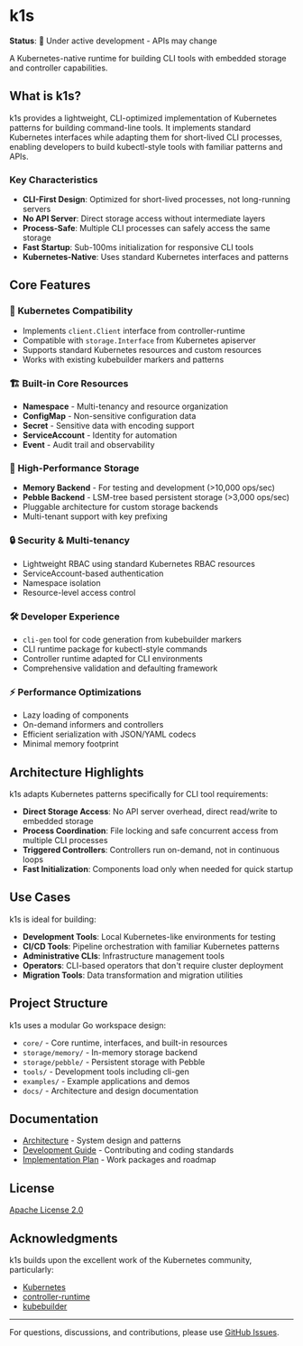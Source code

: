 # k1s

**Status**: 🚧 Under active development - APIs may change

A Kubernetes-native runtime for building CLI tools with embedded storage and controller capabilities.

## What is k1s?

k1s provides a lightweight, CLI-optimized implementation of Kubernetes patterns for building command-line tools. It implements standard Kubernetes interfaces while adapting them for short-lived CLI processes, enabling developers to build kubectl-style tools with familiar patterns and APIs.

### Key Characteristics

- **CLI-First Design**: Optimized for short-lived processes, not long-running servers
- **No API Server**: Direct storage access without intermediate layers  
- **Process-Safe**: Multiple CLI processes can safely access the same storage
- **Fast Startup**: Sub-100ms initialization for responsive CLI tools
- **Kubernetes-Native**: Uses standard Kubernetes interfaces and patterns

## Core Features

### 🎯 Kubernetes Compatibility
- Implements `client.Client` interface from controller-runtime
- Compatible with `storage.Interface` from Kubernetes apiserver
- Supports standard Kubernetes resources and custom resources
- Works with existing kubebuilder markers and patterns

### 🏗️ Built-in Core Resources
- **Namespace** - Multi-tenancy and resource organization
- **ConfigMap** - Non-sensitive configuration data
- **Secret** - Sensitive data with encoding support
- **ServiceAccount** - Identity for automation
- **Event** - Audit trail and observability

### 💾 High-Performance Storage
- **Memory Backend** - For testing and development (>10,000 ops/sec)
- **Pebble Backend** - LSM-tree based persistent storage (>3,000 ops/sec)
- Pluggable architecture for custom storage backends
- Multi-tenant support with key prefixing

### 🔒 Security & Multi-tenancy
- Lightweight RBAC using standard Kubernetes RBAC resources
- ServiceAccount-based authentication
- Namespace isolation
- Resource-level access control

### 🛠️ Developer Experience
- `cli-gen` tool for code generation from kubebuilder markers
- CLI runtime package for kubectl-style commands
- Controller runtime adapted for CLI environments
- Comprehensive validation and defaulting framework

### ⚡ Performance Optimizations
- Lazy loading of components
- On-demand informers and controllers
- Efficient serialization with JSON/YAML codecs
- Minimal memory footprint

## Architecture Highlights

k1s adapts Kubernetes patterns specifically for CLI tool requirements:

- **Direct Storage Access**: No API server overhead, direct read/write to embedded storage
- **Process Coordination**: File locking and safe concurrent access from multiple CLI processes
- **Triggered Controllers**: Controllers run on-demand, not in continuous loops
- **Fast Initialization**: Components load only when needed for quick startup

## Use Cases

k1s is ideal for building:

- **Development Tools**: Local Kubernetes-like environments for testing
- **CI/CD Tools**: Pipeline orchestration with familiar Kubernetes patterns
- **Administrative CLIs**: Infrastructure management tools
- **Operators**: CLI-based operators that don't require cluster deployment
- **Migration Tools**: Data transformation and migration utilities

## Project Structure

k1s uses a modular Go workspace design:

- `core/` - Core runtime, interfaces, and built-in resources
- `storage/memory/` - In-memory storage backend
- `storage/pebble/` - Persistent storage with Pebble
- `tools/` - Development tools including cli-gen
- `examples/` - Example applications and demos
- `docs/` - Architecture and design documentation

## Documentation

- [Architecture](docs/Architecture.md) - System design and patterns
- [Development Guide](DEVELOPMENT.md) - Contributing and coding standards
- [Implementation Plan](docs/Implementation-Plan.md) - Work packages and roadmap

## License

[Apache License 2.0](LICENSE)

## Acknowledgments

k1s builds upon the excellent work of the Kubernetes community, particularly:
- [Kubernetes](https://kubernetes.io/)
- [controller-runtime](https://github.com/kubernetes-sigs/controller-runtime)
- [kubebuilder](https://github.com/kubernetes-sigs/kubebuilder)

---

For questions, discussions, and contributions, please use [GitHub Issues](https://github.com/dtomasi/k1s/issues).